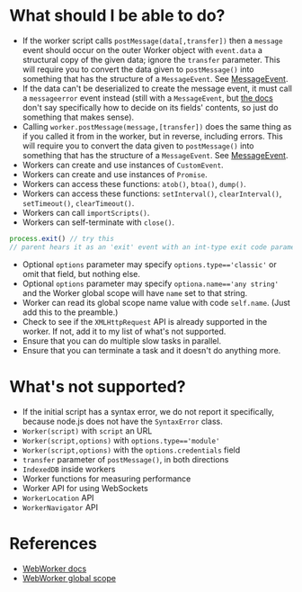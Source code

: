 
# What should I be able to do?

 * If the worker script calls `postMessage(data[,transfer])` then a `message`
   event should occur on the outer Worker object with `event.data` a structural
   copy of the given data; ignore the `transfer` parameter.  This will require
   you to convert the data given to `postMessage()` into something that has the
   structure of a `MessageEvent`.  See
   [MessageEvent](https://developer.mozilla.org/en-US/docs/Web/API/MessageEvent).
 * If the data can't be deserialized to create the message event, it must call a
   `messageerror` event instead (still with a `MessageEvent`, but
   [the docs](https://developer.mozilla.org/en-US/docs/Web/API/Worker/messageerror_event)
   don't say specifically how to decide on its fields' contents, so just do
   something that makes sense).
 * Calling `worker.postMessage(message,[transfer])` does the same thing as if
   you called it from in the worker, but in reverse, including errors.  This
   will require you to convert the data given to `postMessage()` into something
   that has the structure of a `MessageEvent`.  See
   [MessageEvent](https://developer.mozilla.org/en-US/docs/Web/API/MessageEvent).
 * Workers can create and use instances of `CustomEvent`.
 * Workers can create and use instances of `Promise`.
 * Workers can access these functions: `atob()`, `btoa()`, `dump()`.
 * Workers can access these functions: `setInterval()`, `clearInterval()`,
   `setTimeout()`, `clearTimeout()`.
 * Workers can call `importScripts()`.
 * Workers can self-terminate with `close()`.

```js
process.exit() // try this
// parent hears it as an 'exit' event with an int-type exit code parameters
```

 * Optional `options` parameter may specify `options.type=='classic'` or omit
   that field, but nothing else.
 * Optional `options` parameter may specify `optiona.name=='any string'` and the
   Worker global scope will have `name` set to that string.
 * Worker can read its global scope name value with code `self.name`.  (Just
   add this to the preamble.)
 * Check to see if the `XMLHttpRequest` API is already supported in the worker.
   If not, add it to my list of what's not supported.
 * Ensure that you can do multiple slow tasks in parallel.
 * Ensure that you can terminate a task and it doesn't do anything more.

# What's not supported?

 * If the initial script has a syntax error, we do not report it specifically,
   because node.js does not have the `SyntaxError` class.
 * `Worker(script)` with `script` an URL
 * `Worker(script,options)` with `options.type=='module'`
 * `Worker(script,options)` with the `options.credentials` field
 * `transfer` parameter of `postMessage()`, in both directions
 * `IndexedDB` inside workers
 * Worker functions for measuring performance
 * Worker API for using WebSockets
 * `WorkerLocation` API
 * `WorkerNavigator` API

# References

 * [WebWorker docs](https://developer.mozilla.org/en-US/docs/Web/API/Worker/Worker)
 * [WebWorker global scope](https://developer.mozilla.org/en-US/docs/Web/API/Web_Workers_API/Functions_and_classes_available_to_workers)
